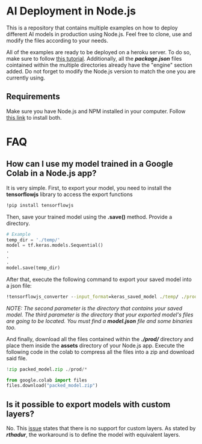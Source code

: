 # AI Deployment in Node.js
This is a repository that contains multiple examples on how to deploy different AI models in production using Node.js.
Feel free to clone, use and modify the files according to your needs.

All of the examples are ready to be deployed on a heroku server. To do so, make sure to follow [this tutorial](https://devcenter.heroku.com/articles/deploying-nodejs).
Additionally, all the *__package.json__* files cointained within the multiple directories already have the "engine" section added. Do not forget to modify the Node.js version to match the one you are currently using.

## Requirements
Make sure you have Node.js and NPM installed in your computer. Follow [this link](https://nodejs.org/es/download/) to install both.

# FAQ

## How can I use my model trained in a Google Colab in a Node.js app?
It is very simple.
First, to export your model, you need to install the __tensorflowjs__ library to access the export functions

```bat
!pip install tensorflowjs
```

Then, save your trained model using the __.save()__ method. Provide a directory.

```python
# Example
temp_dir = './temp/'
model = tf.keras.models.Sequential()
.
.
.
model.save(temp_dir)
```

After that, execute the following command to export your saved model into a json file:

```bat
!tensorflowjs_converter --input_format=keras_saved_model ./temp/ ./prod/
```

*NOTE: The second parameter is the directory that contains your saved model. The third parameter is the directory that your exported model's files are going to be located. You must find a __model.json__ file and some binaries too.*

And finally, download all the files contained within the *__./prod/__* directory and place them inside the __assets__ directory of your Node.js app. Execute the following code in the colab to compress all the files into a zip and download said file.

```python
!zip packed_model.zip ./prod/*

from google.colab import files
files.download("packed_model.zip")
```

## Is it possible to export models with custom layers?
No. This [issue](https://github.com/tensorflow/tfjs/issues/2721) states that there is no support for custom layers. As stated by *__rthadur__*, the workaround is to define the model with equivalent layers. 